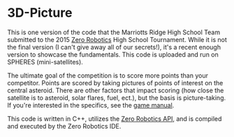# 3D-Picture
This is one version of the code that the Marriotts Ridge High School Team submitted to the 2015 [Zero Robotics](http://zerorobotics.mit.edu/) High School Tournament.  While it is not the final version (I can't give away all of our secrets!), it's a recent enough version to showcase the fundamentals.  This code is uploaded and run on SPHERES (mini-satellites).  

The ultimate goal of the competition is to score more points than your competitor.  Points are scored by taking pictures of points of interest on the central asteroid.  There are other factors that impact scoring (how close the satellite is to asteroid, solar flares, fuel, ect.), but the basis is picture-taking.  If you're interested in the specifics, see the [game manual](http://static.zerorobotics.mit.edu/docs/hs/CoronaSPHERES_Manual_v3.0.pdf).


This code is written in C++, utilizes the [Zero Robotics API](http://static.zerorobotics.mit.edu/docs/tutorials/ZR_user_API.pdf), and is compiled and executed by the Zero Robotics IDE.  
